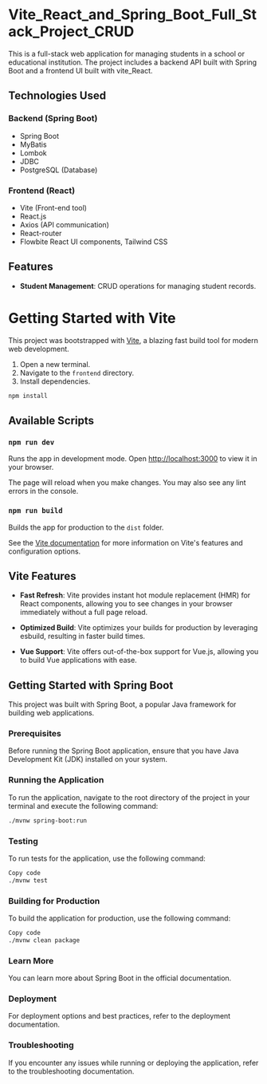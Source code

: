 # Vite_React_and_Spring_Boot_Full_Stack_Project_CRUD

This is a full-stack web application for managing students in a school or educational institution. The project includes a backend API built with Spring Boot and a frontend UI built with vite_React.

## Technologies Used

### Backend (Spring Boot)
- Spring Boot
- MyBatis
- Lombok
- JDBC
- PostgreSQL (Database)

### Frontend (React)
- Vite (Front-end tool)
- React.js
- Axios (API communication)
- React-router
- Flowbite React UI components, Tailwind CSS

## Features

- **Student Management**: CRUD operations for managing student records.

# Getting Started with Vite

This project was bootstrapped with [Vite](https://vitejs.dev/), a blazing fast build tool for modern web development.

1. Open a new terminal.
2. Navigate to the `frontend` directory.
3. Install dependencies.

```bash
npm install
```
## Available Scripts

### `npm run dev`

Runs the app in development mode. Open [http://localhost:3000](http://localhost:3000) to view it in your browser.

The page will reload when you make changes. You may also see any lint errors in the console.

### `npm run build`

Builds the app for production to the `dist` folder.

See the [Vite documentation](https://vitejs.dev/guide/) for more information on Vite's features and configuration options.

## Vite Features

- **Fast Refresh**: Vite provides instant hot module replacement (HMR) for React components, allowing you to see changes in your browser immediately without a full page reload.

- **Optimized Build**: Vite optimizes your builds for production by leveraging esbuild, resulting in faster build times.

- **Vue Support**: Vite offers out-of-the-box support for Vue.js, allowing you to build Vue applications with ease.

## Getting Started with Spring Boot

This project was built with Spring Boot, a popular Java framework for building web applications.

### Prerequisites

Before running the Spring Boot application, ensure that you have Java Development Kit (JDK) installed on your system.

### Running the Application

To run the application, navigate to the root directory of the project in your terminal and execute the following command:

```bash
./mvnw spring-boot:run
```
### Testing

To run tests for the application, use the following command:

```bash
Copy code
./mvnw test
```
### Building for Production

To build the application for production, use the following command:

```bash
Copy code
./mvnw clean package
```

### Learn More
You can learn more about Spring Boot in the official documentation.

### Deployment
For deployment options and best practices, refer to the deployment documentation.

### Troubleshooting
If you encounter any issues while running or deploying the application, refer to the troubleshooting documentation.



